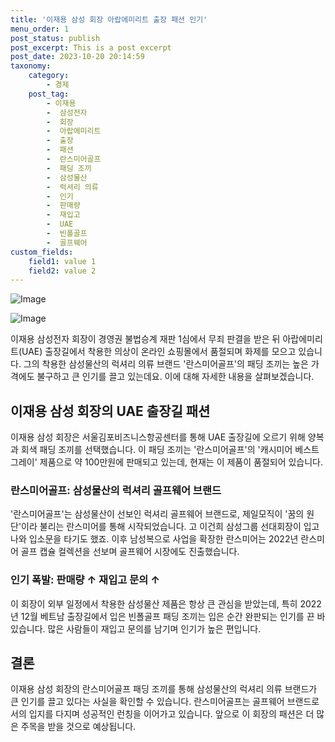```yaml
---
title: '이재용 삼성 회장 아랍에미리트 출장 패션 인기'
menu_order: 1
post_status: publish
post_excerpt: This is a post excerpt
post_date: 2023-10-20 20:14:59
taxonomy:
    category:
        - 경제
    post_tag:
        - 이재용
        -  삼성전자
        -  회장
        -  아랍에미리트
        -  출장
        -  패션
        -  란스미어골프
        -  패딩 조끼
        -  삼성물산
        -  럭셔리 의류
        -  인기
        -  판매량
        -  재입고
        -  UAE
        -  빈폴골프
        -  골프웨어
custom_fields:
    field1: value 1
    field2: value 2
---
```


![Image](https://imgnews.pstatic.net/image/081/2024/02/07/0003429141_001_20240207124201170.jpg?type=w647)

![Image](https://imgnews.pstatic.net/image/081/2024/02/07/0003429141_002_20240207124201213.jpg?type=w647)


이재용 삼성전자 회장이 경영권 불법승계 재판 1심에서 무죄 판결을 받은 뒤 아랍에미리트(UAE) 출장길에서 착용한 의상이 온라인 쇼핑몰에서 품절되며 화제를 모으고 있습니다. 그의 착용한 삼성물산의 럭셔리 의류 브랜드 '란스미어골프'의 패딩 조끼는 높은 가격에도 불구하고 큰 인기를 끌고 있는데요. 이에 대해 자세한 내용을 살펴보겠습니다.

## 이재용 삼성 회장의 UAE 출장길 패션
이재용 삼성 회장은 서울김포비즈니스항공센터를 통해 UAE 출장길에 오르기 위해 양복과 회색 패딩 조끼를 선택했습니다. 이 패딩 조끼는 '란스미어골프'의 '캐시미어 베스트 그레이' 제품으로 약 100만원에 판매되고 있는데, 현재는 이 제품이 품절되어 있습니다.

### 란스미어골프: 삼성물산의 럭셔리 골프웨어 브랜드
'란스미어골프'는 삼성물산이 선보인 럭셔리 골프웨어 브랜드로, 제일모직이 '꿈의 원단'이라 불리는 란스미어를 통해 시작되었습니다. 고 이건희 삼성그룹 선대회장이 입고 나와 입소문을 타기도 했죠. 이후 남성복으로 사업을 확장한 란스미어는 2022년 란스미어 골프 캡슐 컬렉션을 선보며 골프웨어 시장에도 진출했습니다.

### 인기 폭발: 판매량 ↑ 재입고 문의 ↑
이 회장이 외부 일정에서 착용한 삼성물산 제품은 항상 큰 관심을 받았는데, 특히 2022년 12월 베트남 출장길에서 입은 빈폴골프 패딩 조끼는 입은 순간 완판되는 인기를 끈 바 있습니다. 많은 사람들이 재입고 문의를 남기며 인기가 높은 편입니다.

## 결론
이재용 삼성 회장의 란스미어골프 패딩 조끼를 통해 삼성물산의 럭셔리 의류 브랜드가 큰 인기를 끌고 있다는 사실을 확인할 수 있습니다. 란스미어골프는 골프웨어 브랜드로서의 입지를 다지며 성공적인 런칭을 이어가고 있습니다. 앞으로 이 회장의 패션은 더 많은 주목을 받을 것으로 예상됩니다.
